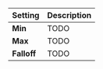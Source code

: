 | Setting     | Description |
| :---------- | :---------- |
| **Min**     | TODO        |
| **Max**     | TODO        |
| **Falloff** | TODO        |